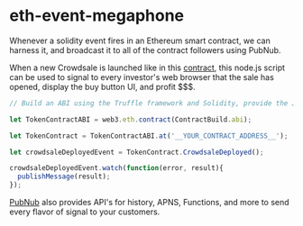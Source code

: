 # eth-event-megaphone

Whenever a solidity event fires in an Ethereum smart contract, we can harness it, and broadcast it to all of the contract followers using PubNub.

When a new Crowdsale is launched like in this [contract](https://github.com/ajb413/crowdsalable-eth-token), this node.js script can be used to signal to every investor's web browser that the sale has opened, display the buy button UI, and profit $$$.

```javascript
// Build an ABI using the Truffle framework and Solidity, provide the JSON to this script

let TokenContractABI = web3.eth.contract(ContractBuild.abi);

let TokenContract = TokenContractABI.at('__YOUR_CONTRACT_ADDRESS__');

let crowdsaleDeployedEvent = TokenContract.CrowdsaleDeployed();

crowdsaleDeployedEvent.watch(function(error, result){
  publishMessage(result);
});
```

[PubNub](https://pubnub.com/?adamb=eth-event-megaphone) also provides API's for history, APNS, Functions, and more to send every flavor of signal to your customers.